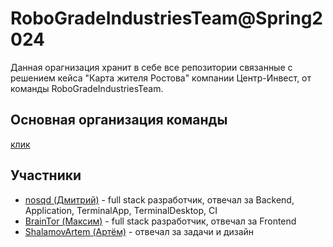 # RoboGradeIndustriesTeam@Spring2024  

Данная орагнизация хранит в себе все репозитории связанные с решением кейса "Карта жителя Ростова" компании Центр-Инвест, от команды RoboGradeIndustriesTeam.

## Основная организация команды
[клик](https://github.com/RoboGradeIndustriesTeam)

## Участники
- [nosqd (Дмитрий)](https://github.com/nosqd) - full stack разработчик, отвечал за Backend, Application, TerminalApp, TerminalDesktop, CI
- [BrainTor (Максим)](https://github.com/BrainTor) - full stack разработчик, отвечал за Frontend
- [ShalamovArtem (Артём)](https://github.com/shalamovartem) - отвечал за задачи и дизайн

